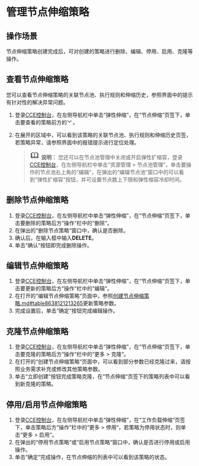 # 管理节点伸缩策略<a name="cce_01_0063"></a>

## 操作场景<a name="section127666327248"></a>

节点伸缩策略创建完成后，可对创建的策略进行删除、编辑、停用、启用、克隆等操作。

## 查看节点伸缩策略<a name="section102878407207"></a>

您可以查看节点伸缩策略的关联节点池、执行规则和伸缩历史，参照界面中的提示有针对性的解决异常问题。

1.  登录[CCE控制台](https://console.huaweicloud.com/cce2.0/?utm_source=helpcenter)，在左侧导航栏中单击“弹性伸缩”，在“节点伸缩“页签下，单击要查看的策略前方的![](figures/zh-cn_image_0254986677.png)。
2.  在展开的区域中，可以看到该策略的关联节点池、执行规则和伸缩历史页签，若策略异常，请参照界面中的报错提示进行定位处理。

    >![](public_sys-resources/icon-note.gif) **说明：** 
    >您还可以在节点池管理中关闭或开启弹性扩缩容，登录[CCE控制台](https://console.huaweicloud.com/cce2.0/?utm_source=helpcenter)，在左侧导航栏中单击“资源管理 \> 节点池管理”，单击要操作的节点池右上角的“编辑“，在弹出的“编辑节点池“窗口中的可以看到“弹性扩缩容“按钮，并可设置节点数上下限和弹性缩容冷却时间。


## 删除节点伸缩策略<a name="section128584032017"></a>

1.  登录[CCE控制台](https://console.huaweicloud.com/cce2.0/?utm_source=helpcenter)，在左侧导航栏中单击“弹性伸缩”，在“节点伸缩“页签下，单击要删除的策略后方“操作“栏中的“删除“。
2.  在弹出的“删除节点策略“窗口中，确认是否删除。
3.  确认后，在输入框中输入**DELETE**。
4.  单击“确认“按钮即完成删除操作。

## 编辑节点伸缩策略<a name="section5652756162214"></a>

1.  登录[CCE控制台](https://console.huaweicloud.com/cce2.0/?utm_source=helpcenter)，在左侧导航栏中单击“弹性伸缩”，在“节点伸缩“页签下，单击要更新的策略后方“操作“栏中的“编辑“。
2.  在打开的“编辑节点伸缩策略“页面中，参照[创建节点伸缩策略.md\#table8638121213265](创建节点伸缩策略.md#table8638121213265)更新策略参数。
3.  完成设置后，单击“确定“按钮完成编辑操作。

## 克隆节点伸缩策略<a name="section367810565223"></a>

1.  登录[CCE控制台](https://console.huaweicloud.com/cce2.0/?utm_source=helpcenter)，在左侧导航栏中单击“弹性伸缩”，在“节点伸缩“页签下，单击要克隆的策略后方“操作“栏中的“更多 \> 克隆“。
2.  在打开的“创建节点伸缩策略“页面中，可以看到部分参数已经克隆过来，请按照业务需求补充或修改其他策略参数。
3.  单击“立即创建“按钮完成策略克隆，在“节点伸缩“页签下的策略列表中可以看到新克隆的策略。

## 停用/启用节点伸缩策略<a name="section4771832152513"></a>

1.  登录[CCE控制台](https://console.huaweicloud.com/cce2.0/?utm_source=helpcenter)，在左侧导航栏中单击“弹性伸缩”，在“工作负载伸缩“页签下，单击策略后方“操作“栏中的“更多 \> 停用“，若策略为停用状态时，则单击“更多 \> 启用“。
2.  在弹出的“停用节点策略“或“启用节点策略“窗口中，确认是否进行停用或启用操作。
3.  单击“确定“完成操作，在节点伸缩的列表中可以看到该策略的状态。

